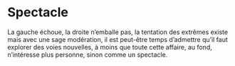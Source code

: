 # Spectacle

La gauche échoue, la droite n’emballe pas, la tentation des extrêmes existe mais avec une sage modération, il est peut-être temps d’admettre qu’il faut explorer des voies nouvelles, à moins que toute cette affaire, au fond, n’intéresse plus personne, sinon comme un spectacle.